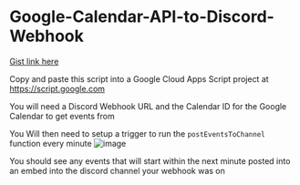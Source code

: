 # Google-Calendar-API-to-Discord-Webhook
[Gist link here](https://gist.github.com/DjMuffinTops/95aecdc07c9cbf4968cfe3037c7fa22a)

Copy and paste this script into a Google Cloud Apps Script project at https://script.google.com


You will need a Discord Webhook URL and the Calendar ID for the Google Calendar to get events from

You Will then need to setup a trigger to run the `postEventsToChannel` function every minute
![image](https://user-images.githubusercontent.com/68816695/133912945-f065cbcb-5a59-46f8-a3ad-e98412ec9b82.png)

You should see any events that will start within the next minute posted into an embed into the discord channel your webhook was on
